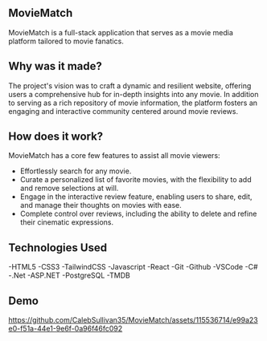 ## MovieMatch
MovieMatch is a full-stack application that serves as a movie media platform tailored to movie fanatics.  

## Why was it made?
The project's vision was to craft a dynamic and resilient website, offering users a comprehensive hub for in-depth insights into any movie. In addition to serving as a rich repository of movie information, the platform fosters an engaging and interactive community centered around movie reviews.

## How does it work?
MovieMatch has a core few features to assist all movie viewers:

- Effortlessly search for any movie.
- Curate a personalized list of favorite movies, with the flexibility to add and remove selections at will.
- Engage in the interactive review feature, enabling users to share, edit, and manage their thoughts on movies with ease.
- Complete control over reviews, including the ability to delete and refine their cinematic expressions.


## Technologies Used
-HTML5 -CSS3 -TailwindCSS -Javascript -React -Git -Github -VSCode -C# -.Net -ASP.NET -PostgreSQL -TMDB

## Demo

https://github.com/CalebSullivan35/MovieMatch/assets/115536714/e99a23e0-f51a-44e1-9e6f-0a96f46fc092

